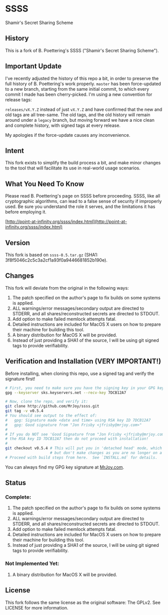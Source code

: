 # SSSS

Shamir's Secret Sharing Scheme


## History

This is a fork of B. Poettering's SSSS ("Shamir's Secret Sharing Scheme").


## Important Update

I've recently adjusted the history of this repo a bit, in order to preserve the
full history of B. Poettering's work properly.  `master` has been force-updated
to a new branch, starting from the same initial commit, to which every commit
I made has been cherry-picked.  I'm using a new convention for release tags:

`releases/vX.Y.Z` instead of just `vX.Y.Z` and have confirmed that the new and
old tags are all tree-same.  The old tags, and the old history will remain
around under a `legacy` branch, but moving forward we have a nice clean and
complete history, with signed tags at every release.

My apologies if the force-update causes any inconvenience.


## Intent

This fork exists to simplify the build process a bit, and make minor changes
to the tool that will facilitate its use in real-world usage scenarios.


## What You Need To Know

Please read B. Poettering's page on SSSS before proceeding.  SSSS, like all
cryptographic algorithms, can lead to a false sense of security if improperly
used.  Be sure you understand the role it serves, and the limitations it has
before employing it.

[http://point-at-infinity.org/ssss/index.html](http://point-at-infinity.org/ssss/index.html)


## Version

This fork is based on `ssss-0.5.tar.gz` (SHA1: 3f8f5046c2c5c3a2cf1a93f0a9446681852b190e).


## Changes

This fork will deviate from the original in the following ways:

1. The patch specified on the author's page to fix builds on some systems is
  applied.
2. ALL warnings/error messages/secondary output are directed to STDERR, and all
  shares/reconstructed secrets are directed to STDOUT.
3. Add option to make failed memlock attempts fatal.
4. Detailed instructions are included for MacOS X users on how to prepare their
  machine for building this tool.
5. A binary distribution for MacOS X will be provided.
6. Instead of just providing a SHA1 of the source, I will be using git signed
  tags to provide verifiability.


## Verification and Installation (VERY IMPORTANT!)

Before installing, when cloning this repo, use a signed tag and verify the
signature first!

```bash
# First, you need to make sure you have the signing key in your GPG keychain:
gpg --keyserver sks.keyservers.net --recv-key 7DCB12A7

# Now, clone the repo, and verify it:
git clone http://github.com/MrJoy/ssss.git
git tag -v v0.5.4
# You should see output to the effect of:
#   gpg: Signature made <date and time> using RSA key ID 7DCB12A7
#   gpg: Good signature from "Jon Frisby <jfrisby@mrjoy.com>"
#
# If you do NOT see 'Good Signature from "Jon Frisby <jfrisby@mrjoy.com>" and
# the RSA key ID 7DCB12A7 then do not proceed with installation!
#
git checkout v0.5.4 # This will put you in 'detached head' mode, which is fine
                    # but don't make changes as you are no longer on a branch!
# Proceed with build steps from here.  See `INSTALL.md` for details.
```

You can always find my GPG key signature at [MrJoy.com](http://MrJoy.com).


## Status

### Complete:

1. The patch specified on the author's page to fix builds on some systems is
  applied.
2. ALL warnings/error messages/secondary output are directed to STDERR, and all
  shares/reconstructed secrets are directed to STDOUT.
3. Add option to make failed memlock attempts fatal.
4. Detailed instructions are included for MacOS X users on how to prepare their
  machine for building this tool.
5. Instead of just providing a SHA1 of the source, I will be using git signed
  tags to provide verifiability.

### Not Implemented Yet:

1. A binary distribution for MacOS X will be provided.

## License

This fork follows the same license as the original software:  The GPLv2.  See
LICENSE for more information.
